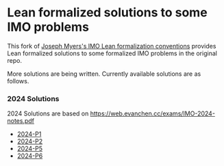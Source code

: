 # Lean formalized solutions to some IMO problems

This fork of [Joseph Myers's IMO Lean formalization conventions](https://github.com/jsm28/IMOLean) provides Lean formalized solutions to some formalized IMO problems in the original repo. 

More solutions are being written. Currently available solutions are as follows.


### 2024 Solutions

2024 Solutions are based on https://web.evanchen.cc/exams/IMO-2024-notes.pdf

- [2024-P1](./IMO/IMO2024P1.lean)
- [2024-P2](./IMO/IMO2024P2.lean)
- [2024-P5](./IMO/IMO2024P5.lean)
- [2024-P6](./IMO/IMO2024P6.lean)
